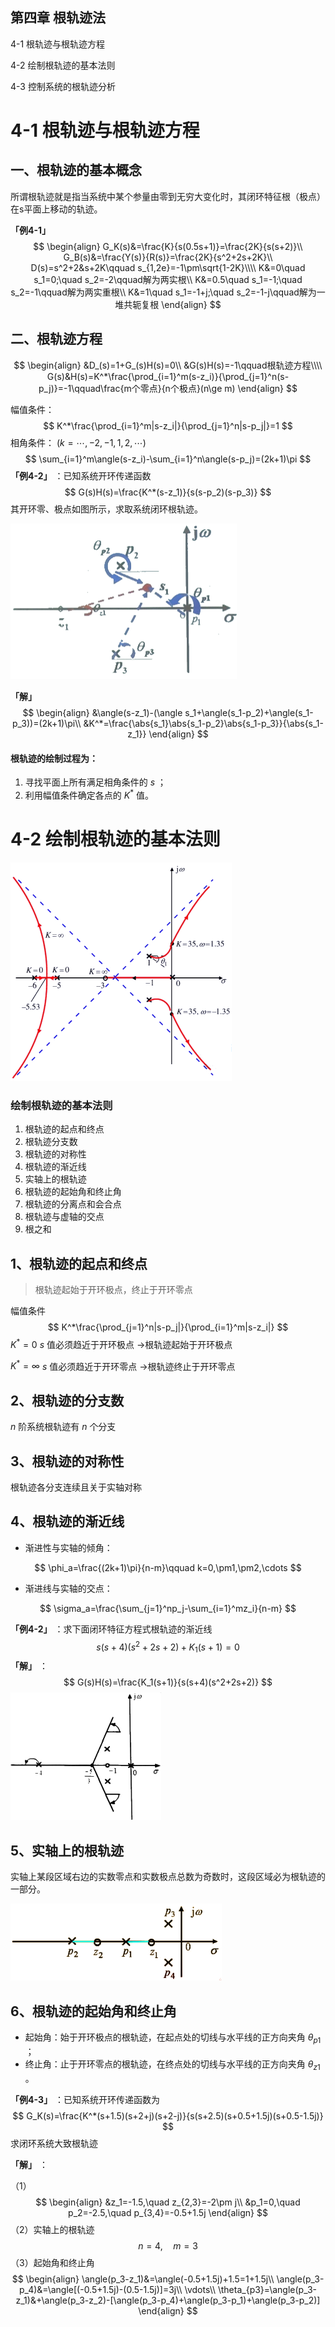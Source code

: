 ## 第四章 根轨迹法

4-1 根轨迹与根轨迹方程

4-2 绘制根轨迹的基本法则

4-3 控制系统的根轨迹分析

# 4-1 根轨迹与根轨迹方程

## 一、根轨迹的基本概念

所谓根轨迹就是指当系统中某个参量由零到无穷大变化时，其闭环特征根（极点）在s平面上移动的轨迹。

**「例4-1」** 
$$
\begin{align}
G_K(s)&=\frac{K}{s(0.5s+1)}=\frac{2K}{s(s+2)}\\
G_B(s)&=\frac{Y(s)}{R(s)}=\frac{2K}{s^2+2s+2K}\\
D(s)=s^2+2&s+2K\qquad s_{1,2e}=-1\pm\sqrt{1-2K}\\\\
K&=0\quad s_1=0;\quad s_2=-2\qquad解为两实根\\
K&=0.5\quad s_1=-1;\quad s_2=-1\qquad解为两实重根\\
K&=1\quad s_1=-1+j;\quad s_2=-1-j\qquad解为一堆共轭复根
\end{align}
$$

## 二、根轨迹方程

$$
\begin{align}
&D_(s)=1+G_(s)H(s)=0\\
&G(s)H(s)=-1\qquad根轨迹方程\\\\
G(s)&H(s)=K^*\frac{\prod_{i=1}^m(s-z_i)}{\prod_{j=1}^n(s-p_j)}=-1\qquad\frac{m个零点}{n个极点}(n\ge m)
\end{align}
$$

幅值条件：
$$
K^*\frac{\prod_{i=1}^m|s-z_i|}{\prod_{j=1}^n|s-p_j|}=1
$$
相角条件： $(k=\cdots,-2,-1,1,2,\cdots)$ 
$$
\sum_{i=1}^m\angle(s-z_i)-\sum_{i=1}^n\angle(s-p_j)=(2k+1)\pi
$$
**「例4-2」** ：已知系统开环传递函数
$$
G(s)H(s)=\frac{K^*(s-z_1)}{s(s-p_2)(s-p_3)}
$$
其开环零、极点如图所示，求取系统闭环根轨迹。

<img src="4.%E6%A0%B9%E8%BD%A8%E8%BF%B9%E6%B3%95.assets/image-20230329083238880.png" alt="image-20230329083238880" style="zoom:50%;" />

**「解」**
$$
\begin{align}
&\angle(s-z_1)-(\angle s_1+\angle(s_1-p_2)+\angle(s_1-p_3))=(2k+1)\pi\\
&K^*=\frac{\abs{s_1}\abs{s_1-p_2}\abs{s_1-p_3}}{\abs{s_1-z_1}}
\end{align}
$$

#### 根轨迹的绘制过程为：

1. 寻找平面上所有满足相角条件的 $s$ ；
2. 利用幅值条件确定各点的 $K^*$ 值。

# 4-2 绘制根轨迹的基本法则

<img src="4.%E6%A0%B9%E8%BD%A8%E8%BF%B9%E6%B3%95.assets/image-20230329090243898.png" alt="image-20230329090243898" style="zoom:50%;" />

### 绘制根轨迹的基本法则

1. 根轨迹的起点和终点
2. 根轨迹分支数
3. 根轨迹的对称性
4. 根轨迹的渐近线
5. 实轴上的根轨迹
6. 根轨迹的起始角和终止角
7. 根轨迹的分离点和会合点
8. 根轨迹与虚轴的交点
9. 根之和

## 1、根轨迹的起点和终点

> 根轨迹起始于开环极点，终止于开环零点

幅值条件
$$
K^*\frac{\prod_{j=1}^n|s-p_j|}{\prod_{i=1}^m|s-z_i|}
$$
$K^*=0$	$s$ 值必须趋近于开环极点	→根轨迹起始于开环极点

$K^*=\infty$	$s$ 值必须趋近于开环零点	→根轨迹终止于开环零点

## 2、根轨迹的分支数

$n$ 阶系统根轨迹有 $n$ 个分支

## 3、根轨迹的对称性

根轨迹各分支连续且关于实轴对称

## 4、根轨迹的渐近线

* 渐进性与实轴的倾角：

$$
\phi_a=\frac{(2k+1)\pi}{n-m}\qquad k=0,\pm1,\pm2,\cdots
$$

* 渐进线与实轴的交点：

$$
\sigma_a=\frac{\sum_{j=1}^np_j-\sum_{i=1}^mz_i}{n-m}
$$

**「例4-2」** ：求下面闭环特征方程式根轨迹的渐近线
$$
s(s+4)(s^2+2s+2)+K_1(s+1)=0
$$
**「解」** ：
$$
G(s)H(s)=\frac{K_1(s+1)}{s(s+4)(s^2+2s+2)}
$$
<img src="4.%E6%A0%B9%E8%BD%A8%E8%BF%B9%E6%B3%95.assets/image-20230329084659357.png" alt="image-20230329084659357" style="zoom:50%;" />

## 5、实轴上的根轨迹

实轴上某段区域右边的实数零点和实数极点总数为奇数时，这段区域必为根轨迹的一部分。

<img src="4.%E6%A0%B9%E8%BD%A8%E8%BF%B9%E6%B3%95.assets/image-20230329090359364.png" alt="image-20230329090359364" style="zoom:33%;" />

## 6、根轨迹的起始角和终止角

* 起始角：始于开环极点的根轨迹，在起点处的切线与水平线的正方向夹角 $\theta_{p1}$ ；
* 终止角：止于开环零点的根轨迹，在终点处的切线与水平线的正方向夹角 $\theta_{z1}$ 。

**「例4-3」** ：已知系统开环传递函数为
$$
G_K(s)=\frac{K^*(s+1.5)(s+2+j)(s+2-j)}{s(s+2.5)(s+0.5+1.5j)(s+0.5-1.5j)}
$$
求闭环系统大致根轨迹

**「解」** ：

（1）
$$
\begin{align}
&z_1=-1.5,\quad z_{2,3}=-2\pm j\\
&p_1=0,\quad p_2=-2.5,\quad p_{3,4}=-0.5+1.5j
\end{align}
$$
（2）实轴上的根轨迹
$$
n=4,\quad m=3
$$
（3）起始角和终止角
$$
\begin{align}
\angle(p_3-z_1)&=\angle(-0.5+1.5j)+1.5=1+1.5j\\
\angle(p_3-p_4)&=\angle[(-0.5+1.5j)-(0.5-1.5j)]=3j\\
\vdots\\
\theta_{p3}=\angle(p_3-z_1)&+\angle(p_3-z_2)-[\angle(p_3-p_4)+\angle(p_3-p_1)+\angle(p_3-p_2)]
\end{align}
$$
